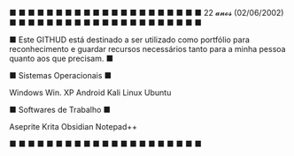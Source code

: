 ■ ■ ■ ■ ■ ■ ■ ■ ■ ■ ■ ■ ■ ■ ■ ■ ■ ■ ■ ■ ■
22 𝓪𝓷𝓸𝓼 (02/06/2002)
■ ■ ■ ■ ■ ■ ■ ■ ■ ■ ■ ■ ■ ■ ■ ■ ■ ■ ■ ■ ■

■ Este GITHUD está destinado a ser utilizado como portfólio para reconhecimento e guardar recursos necessários tanto para a minha pessoa quanto aos que precisam. ■

■ Sistemas Operacionais ■

Windows Win. XP Android Kali Linux Ubuntu

■ Softwares de Trabalho ■

Aseprite Krita Obsidian Notepad++

■ ■ ■ ■ ■ ■ ■ ■ ■ ■ ■ ■ ■ ■ ■ ■ ■ ■ ■ ■ ■

